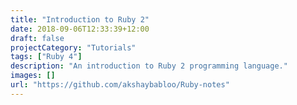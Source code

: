 ```yaml
---
title: "Introduction to Ruby 2"
date: 2018-09-06T12:33:39+12:00
draft: false
projectCategory: "Tutorials"
tags: ["Ruby 4"]
description: "An introduction to Ruby 2 programming language."
images: []
url: "https://github.com/akshaybabloo/Ruby-notes"
---
```

